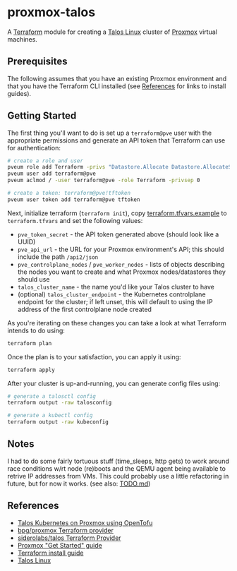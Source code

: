 # proxmox-talos

A [Terraform](https://developer.hashicorp.com/terraform) module for creating a
[Talos Linux](https://www.talos.dev/) cluster of [Proxmox](https://www.proxmox.com/)
virtual machines.

## Prerequisites

The following assumes that you have an existing Proxmox environment and that you
have the Terraform CLI installed (see [References](#references) for links to
install guides).

## Getting Started

The first thing you'll want to do is set up a `terraform@pve` user with the
appropriate permissions and generate an API token that Terraform can use for
authentication:

```bash
# create a role and user
pveum role add Terraform -privs "Datastore.Allocate Datastore.AllocateSpace Datastore.AllocateTemplate Datastore.Audit Pool.Allocate Sys.Audit Sys.Console Sys.Modify VM.Allocate VM.Audit VM.Clone VM.Config.CDROM VM.Config.Cloudinit VM.Config.CPU VM.Config.Disk VM.Config.HWType VM.Config.Memory VM.Config.Network VM.Config.Options VM.GuestAgent.Audit VM.Migrate VM.PowerMgmt SDN.Use"
pveum user add terraform@pve
pveum aclmod / -user terraform@pve -role Terraform -privsep 0

# create a token: terraform@pve!tftoken
pveum user token add terraform@pve tftoken
```

Next, initialize terraform (`terraform init`), copy
[terraform.tfvars.example](./terraform.tfvars.example) to `terraform.tfvars` and
set the following values:

* `pve_token_secret` - the API token generated above (should look like a UUID)
* `pve_api_url` - the URL for your Proxmox environment's API; this should include
the path `/api2/json`
* `pve_controlplane_nodes` / `pve_worker_nodes` - lists of objects describing
the nodes you want to create and what Proxmox nodes/datastores they should use
* `talos_cluster_name` - the name you'd like your Talos cluster to have
* (optional) `talos_cluster_endpoint` - the Kubernetes controlplane endpoint for
the cluster; if left unset, this will default to using the IP address of the
first controlplane node created

As you're iterating on these changes you can take a look at what Terraform
intends to do using:

```bash
terraform plan
```

Once the plan is to your satisfaction, you can apply it using:

```bash
terraform apply
```

After your cluster is up-and-running, you can generate config files using:

```bash
# generate a talosctl config
terraform output -raw talosconfig

# generate a kubectl config
terraform output -raw kubeconfig
```

## Notes

I had to do some fairly tortuous stuff (time_sleeps, http gets) to work around
race conditions w/rt node (re)boots and the QEMU agent being available to
retrive IP addresses from VMs. This could probably use a little refactoring in
future, but for now it works. (see also: [TODO.md](./TODO.md))

## References

* [Talos Kubernetes on Proxmox using OpenTofu](https://blog.stonegarden.dev/articles/2024/08/talos-proxmox-tofu/)
* [bpg/proxmox Terraform provider](https://registry.terraform.io/providers/bpg/proxmox/latest)
* [siderolabs/talos Terraform Provider](https://registry.terraform.io/providers/siderolabs/talos/latest)
* [Proxmox "Get Started" guide](https://www.proxmox.com/en/products/proxmox-virtual-environment/get-started)
* [Terraform install guide](https://developer.hashicorp.com/terraform/tutorials/aws-get-started/install-cli)
* [Talos Linux](https://www.talos.dev/)
